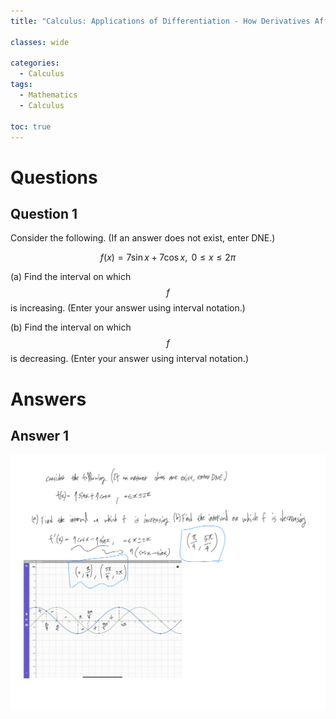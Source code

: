 ```yaml
---
title: "Calculus: Applications of Differentiation - How Derivatives Affect the Shape of a Graph #1"

classes: wide

categories:
  - Calculus
tags:
  - Mathematics
  - Calculus

toc: true
---
```


# Questions

## Question 1

Consider the following. (If an answer does not exist, enter DNE.)

$$f(x) = 7\sin{x} + 7\cos{x}, \text{ } 0 \leq x \leq 2\pi$$

(a) Find the interval on which $$f$$ is increasing. (Enter your answer using interval notation.)

(b) Find the interval on which $$f$$ is decreasing. (Enter your answer using interval notation.)

# Answers

## Answer 1

![Answer](/assets/images/calculus/studying/applications_of_differentiation/calculus_answer-5.png)
